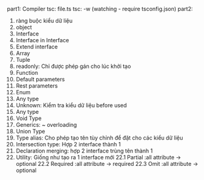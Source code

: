 part1: Compiler
tsc: file.ts
tsc: -w (watching - require tsconfig.json)
part2:

1. ràng buộc kiểu dữ liệu
2. object
3. Interface
4. Interface in Interface
5. Extend interface
6. Array
7. Tuple
8. readonly: Chỉ được phép gán cho lúc khởi tạo
9. Function
10. Default parameters
11. Rest parameters
12. Enum
13. Any type
14. Unknown: Kiểm tra kiểu dữ liệu before used
15. Any type
16. Void Type
17. Generics: ~ overloading
18. Union Type
19. Type alias: Cho phép tạo tên tùy chỉnh để đặt cho các kiểu dữ liệu
20. Intersection type: Hợp 2 interface thành 1
21. Declaration merging: hợp 2 interface trùng tên thành 1
22. Utility<Type>: Giống như tạo ra 1 interface mới
    22.1 Partial<Type> :all attribute -> optional
    22.2 Required<Type> :all attribute -> required
    22.3 Omit<Type> :all attribute -> optional
